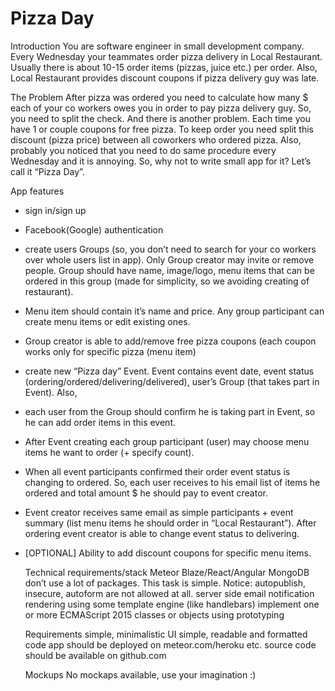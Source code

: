 # Pizza Day
  Introduction
You are software engineer in small development company. Every Wednesday your teammates
order pizza delivery in Local Restaurant. Usually there is about 10-15 order items (pizzas, juice
etc.) per order. Also, Local Restaurant provides discount coupons if pizza delivery guy was late.

  The Problem
After pizza was ordered you need to calculate how many $ each of your co workers owes you in
order to pay pizza delivery guy. So, you need to split the check. And there is another problem.
Each time you have 1 or couple coupons for free pizza. To keep order you need split this discount
(pizza price) between all coworkers who ordered pizza. Also, probably you noticed that you need
to do same procedure every Wednesday and it is annoying. So, why not to write small app for it?
Let’s call it “Pizza Day”.

  App features
- sign in/sign up
- Facebook(Google) authentication
- create users Groups (so, you don’t need to search for your co workers over whole users list
in app). Only Group creator may invite or remove people. Group should have name,
image/logo, menu items that can be ordered in this group (made for simplicity, so we
avoiding creating of restaurant).
- Menu item should contain it’s name and price. Any group participant can create menu
items or edit existing ones.
- Group creator is able to add/remove free pizza coupons (each coupon works only for
specific pizza (menu item)
- create new “Pizza day” Event. Event contains event date, event status
(ordering/ordered/delivering/delivered), user’s Group (that takes part in Event). Also,
- each user from the Group should confirm he is taking part in Event, so he can add order
items in this event.
- After Event creating each group participant (user) may choose menu items he want to order
(+ specify count).
- When all event participants confirmed their order event status is changing to ordered. So,
each user receives to his email list of items he ordered and total amount $ he should pay to
event creator.
- Event creator receives same email as simple participants + event summary (list menu items
he should order in “Local Restaurant”). After ordering event creator is able to change event
status to delivering.
- [OPTIONAL] Ability to add discount coupons for specific menu items.

  Technical requirements/stack
Meteor
Blaze/React/Angular
MongoDB
don’t use a lot of packages. This task is simple. Notice: autopublish, insecure, autoform
are not allowed at all.
server side email notification rendering using some template engine (like handlebars)
implement one or more ECMAScript 2015 classes or objects using prototyping

  Requirements
simple, minimalistic UI
simple, readable and formatted code
app should be deployed on meteor.com/heroku etc.
source code should be available on github.com

  Mockups
No mockaps available, use your imagination :)
